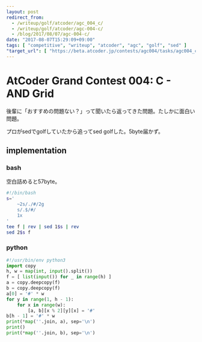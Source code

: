 ```yaml
---
layout: post
redirect_from:
  - /writeup/golf/atcoder/agc_004_c/
  - /writeup/golf/atcoder/agc-004-c/
  - /blog/2017/08/07/agc-004-c/
date: "2017-08-07T15:29:09+09:00"
tags: [ "competitive", "writeup", "atcoder", "agc", "golf", "sed" ]
"target_url": [ "https://beta.atcoder.jp/contests/agc004/tasks/agc004_c" ]
---
```


# AtCoder Grand Contest 004: C - AND Grid

後輩に「おすすめの問題ない？」って聞いたら返ってきた問題。たしかに面白い問題。

プロがsedでgolfしていたから追ってsed golfした。$5$byte届かず。

## implementation

### bash

空白詰めると$57$byte。

``` sh
#!/bin/bash
s='
    ~2s/./#/2g
    s/.$/#/
    1x
'
tee f | rev | sed 1$s | rev
sed 2$s f
```

### python

``` python
#!/usr/bin/env python3
import copy
h, w = map(int, input().split())
f = [ list(input()) for _ in range(h) ]
a = copy.deepcopy(f)
b = copy.deepcopy(f)
a[0] = '#' * w
for y in range(1, h - 1):
    for x in range(w):
        [a, b][x % 2][y][x] = '#'
b[h - 1] = '#' * w
print(*map(''.join, a), sep='\n')
print()
print(*map(''.join, b), sep='\n')
```
